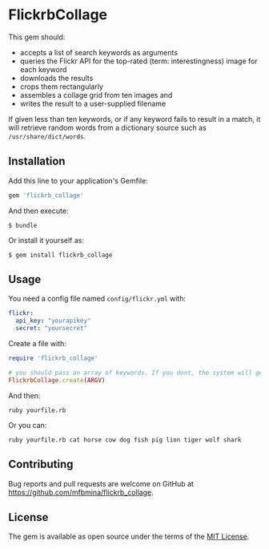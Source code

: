 # FlickrbCollage

This gem should:

* accepts a list of search keywords as arguments
* queries the Flickr API for the top-rated (term: interestingness) image for each keyword
* downloads the results
* crops them rectangularly
* assembles a collage grid from ten images and
* writes the result to a user-supplied filename

If given less than ten keywords, or if any keyword fails to
result in a match, it will retrieve random words from a dictionary
source such as `/usr/share/dict/words`. 

## Installation

Add this line to your application's Gemfile:

```ruby
gem 'flickrb_collage'
```

And then execute:

    $ bundle

Or install it yourself as:

    $ gem install flickrb_collage

## Usage

You need a config file named  ```config/flickr.yml``` with:

```yml
flickr:
  api_key: "yourapikey"
  secret: "yoursecret"
```

Create a file with:
```ruby
require 'flickrb_collage'

# you should pass an array of keywords. If you dont, the system will get random keywords
FlickrbCollage.create(ARGV)
```

And then:
```
ruby yourfile.rb
```

Or you can:
```
ruby yourfile.rb cat horse cow dog fish pig lion tiger wolf shark
```

## Contributing

Bug reports and pull requests are welcome on GitHub at https://github.com/mfbmina/flickrb_collage.

## License

The gem is available as open source under the terms of the [MIT License](http://opensource.org/licenses/MIT).
